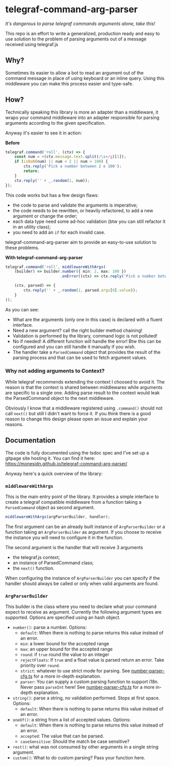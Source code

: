 # telegraf-command-arg-parser
_It's dangerous to parse telegraf commands arguments alone, take this!_

This repo is an effort to write a generalized, production ready and easy to use solution to the problem of parsing arguments out of a message received using telegraf.js

## Why?
Sometimes its easier to allow a bot to read an argument out of the command message in place of using keyboard or an inline query. Using this middleware you can make this process easier and type-safe. 

## How? 
Technically speaking this library is more an adapter than a middleware, it wraps your command middleware into an adapter responsible for parsing arguments according to the given specification. 

Anyway it's easier to see it in action:

**Before** 
```typescript
telegraf.command('roll', (ctx) => {
    const num = +(ctx.message.text.split(/\s+/g)[1]);
    if (isNaN(num) || num < 2 || num > 100) {
        ctx.reply('Pick a number between 2 e 100');
        return;
    }
    ctx.reply('' + _.random(1, num));
}); 
```
This code works but has a few design flaws:
- the code to parse and validate the arguments is imperative;
- the code needs to be rewritten, or heavily refactored, to add a new argument or change the order;
- each data type need some ad-hoc validation (btw you can still refactor it in an utility class);
- you need to add an `if` for each invalid case.

telegraf-command-arg-parser aim to provide an easy-to-use solution to these problems.

**With telegraf-command-arg-parser**
```typescript
telegraf.command('roll', middlewareWithArgs(
    (builder) => builder.number({ min: 2, max: 100 })
                        .onError((ctx) => ctx.reply('Pick a number between 2 and 100')),

    (ctx, parsed) => {
        ctx.reply('' + _.random(1, parsed.args[0].value));
    }
));
```
As you can see:
- What are the arguments (only one in this case) is declared with a fluent interface.
- Need a new argument? call the right builder method chaining!
- Validation is performed by the library, command logic is not polluted!
- No if needed! A different function will handle the error! Btw this can be configured and you can still handle it manually if you wish.
- The handler take a `ParsedCommand` object that provides the result of the parsing process and that can be used to fetch argument values. 

### Why not adding arguments to Context?
While telegraf recommends extending the context I choosed to avoid it. The reason is that the context is shared between middlewares while arguments are specific to a single one. Adding parse result to the context would leak the ParsedCommand object to the next middleware. 

Obviously I know that a middleware registered using `.command()` should not call `next()` but still I didn't want to force it. If you think there is a good reason to change this design please open an issue and explain your reasons.

## Documentation
The code is fully documented using the tsdoc spec and I've set up a gitpage site hosting it. You can find it here: 
https://monesidn.github.io/telegraf-command-arg-parser/

Anyway here's a quick overview of the library:

### `middlewareWithArgs`
This is the main entry point of the library. It provides a simple interface to create a telegraf compatible middleware from a function taking a `ParsedCommand` object as second argument.

```javascript
middlewareWithArgs(argParserBuilder, handler);
```
The first argument can be an already built instance of `ArgParserBuilder` or a function taking an `ArgParserBuilder` as argument. If you choose to receive the instance you will need to configure it in the function.

The second argument is the handler that will receive 3 arguments
- the telegraf.js context;
- an instance of ParsedCommand class;
- the `next()` function.

When configuring the instance of `ArgParserBuilder` you can specify if the handler should always be called or only when valid arguments are found. 

### `ArgParserBuilder`
This builder is the class where you need to declare what your command expect to receive as argument. Currently the following argument types are supported. Options are specified using an hash object.
- `number()`: parse a number. Options:
    - `default`: When there is nothing to parse returns this value instead of an error.
    - `min`: a lower bound for the accepted range
    - `max`: an upper bound for the accepted range
    - `round`: if `true` round the value to an integer
    - `rejectFloats`: if `true` and a float value is parsed return an error. Take priority over `round`. 
    - `strict`: whatever to use strict mode for parsing. See [number-parser-cfg.ts](src/middleware-with-args/number-parser-cfg.ts) for a more in-depth explanation.
    - `parser`: You can supply a custom parsing function to support i18n. Never pass `parseInt` here! See [number-parser-cfg.ts](src/middleware-with-args/number-parser-cfg.ts) for a more in-depth explanation.
- `string()`: parse a string, no validation performed. Stops at first space. Options:
    - `default`: When there is nothing to parse returns this value instead of an error.
- `oneOf()`: a string from a list of accepted values. Options:
    - `default`: When there is nothing to parse returns this value instead of an error.
    - `accepted`: The value that can be parsed.
    - `caseSensitive`: Should the match be case sensitive?
- `rest()`: what was not consumed by other arguments in a single string argument. 
- `custom()`: What to do custom parsing? Pass your function here. 

